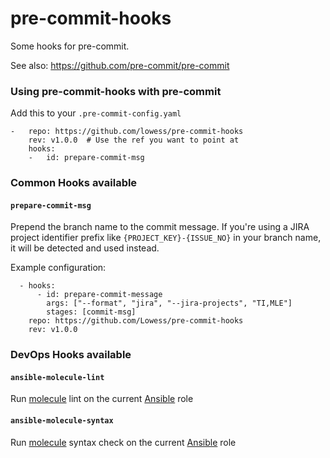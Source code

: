 # pre-commit-hooks

Some hooks for pre-commit.

See also: https://github.com/pre-commit/pre-commit

### Using pre-commit-hooks with pre-commit

Add this to your `.pre-commit-config.yaml`

    -   repo: https://github.com/lowess/pre-commit-hooks
        rev: v1.0.0  # Use the ref you want to point at
        hooks:
        -   id: prepare-commit-msg

### Common Hooks available

#### `prepare-commit-msg`
Prepend the branch name to the commit message. If you're using a JIRA project identifier prefix like `{PROJECT_KEY}-{ISSUE_NO}` in your branch name, it will be detected and used instead.

Example configuration:
```
  - hooks:
      - id: prepare-commit-message
        args: ["--format", "jira", "--jira-projects", "TI,MLE"]
        stages: [commit-msg]
    repo: https://github.com/Lowess/pre-commit-hooks
    rev: v1.0.0
```

### DevOps Hooks available

#### `ansible-molecule-lint`
Run [molecule](https://molecule.readthedocs.io/en/latest/) lint on the current [Ansible](https://www.ansible.com/) role

#### `ansible-molecule-syntax`
Run [molecule](https://molecule.readthedocs.io/en/latest/) syntax check on the current [Ansible](https://www.ansible.com/) role

